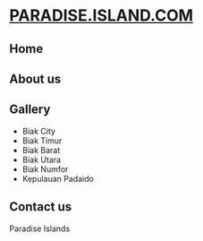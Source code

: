 # [PARADISE.ISLAND.COM](https://www.google.com)

## Home

## About us

## Gallery

- Biak City
- Biak Timur
- Biak Barat
- Biak Utara
- Biak Numfor
- Kepulauan Padaido

## Contact us
Paradise Islands
